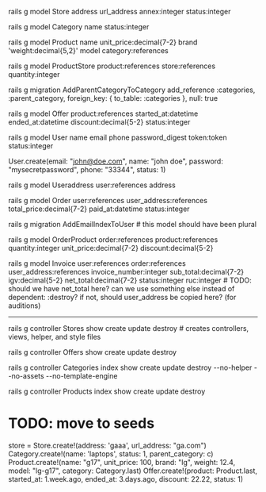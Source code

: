 rails g model Store address url_address annex:integer status:integer

rails g model Category name status:integer

rails g model Product name unit_price:decimal{7-2} brand 'weight:decimal{5,2}' model category:references

rails g model ProductStore product:references store:references quantity:integer

rails g migration AddParentCategoryToCategory
add_reference :categories, :parent_category, foreign_key: { to_table: :categories }, null: true

rails g model Offer product:references started_at:datetime ended_at:datetime discount:decimal{5-2} status:integer

rails g model User name email phone password_digest token:token status:integer

User.create(email: "john@doe.com", name: "john doe", password: "mysecretpassword", phone: "33344", status: 1)

rails g model Useraddress user:references address

rails g model Order user:references user_address:references total_price:decimal{7-2} paid_at:datetime status:integer

rails g migration AddEmailIndexToUser # this model should have been plural

rails g model OrderProduct order:references product:references quantity:integer unit_price:decimal{7-2} discount:decimal{5-2}

rails g model Invoice user:references order:references user_address:references invoice_number:integer sub_total:decimal{7-2} igv:decimal{5-2} net_total:decimal{7-2} status:integer ruc:integer # TODO: should we have net_total here? can we use something else instead of dependent: :destroy? if not, should user_address be copied here? (for auditions)

---

rails g controller Stores show create update destroy # creates controllers, views, helper, and style files

rails g controller Offers show create update destroy

rails g controller Categories index show create update destroy --no-helper --no-assets --no-template-engine

rails g controller Products index show create update destroy

# TODO: move to seeds

store = Store.create!(address: 'gaaa', url_address: "ga.com")
Category.create!(name: 'laptops', status: 1, parent_category: c)
Product.create!(name: "g17", unit_price: 100, brand: "lg", weight: 12.4, model: "lg-g17", category: Category.last)
Offer.create!(product: Product.last, started_at: 1.week.ago, ended_at: 3.days.ago, discount: 22.22, status: 1)
